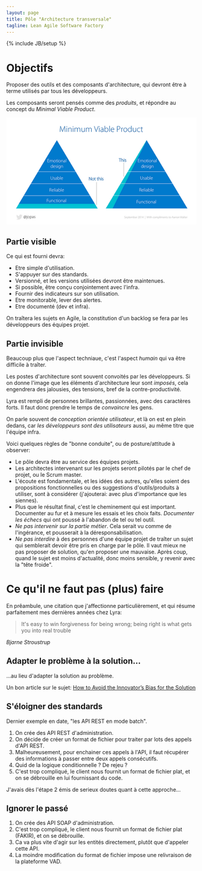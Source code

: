 ```yaml
---
layout: page
title: Pôle "Architecture transversale"
tagline: Lean Agile Software Factory
---
```

{% include JB/setup %}

# Objectifs

Proposer des outils et des composants d'architecture,
qui devront être à terme utilisés par tous les développeurs.

Les composants seront pensés comme des *produits*, et répondre au concept du *Minimal Viable Product*.

![MVP](mvp.png)

## Partie visible

Ce qui est fourni devra:

- Etre simple d'utilisation.
- S'appuyer sur des standards.
- Versionné, et les versions utilisées devront être maintenues.
- Si possible, être conçu conjointement avec l'infra.
- Fournir des indicateurs sur son utilisation.
- Etre monitorable, lever des alertes.
- Etre documenté (dev et infra).

On traîtera les sujets en Agile, la constitution d'un backlog se fera par les développeurs des équipes projet.

## Partie invisible

Beaucoup plus que l'aspect techniaue, c'est l'aspect *humain* qui va être difficile à traîter.

Les postes d'architecture sont souvent convoités par les développeurs.
Si on donne l'image que les éléments d'architecture leur sont *imposés*, cela engendrera des jalousies, des tensions, bref de la contre-productivité.

Lyra est rempli de personnes brillantes, passionnées, avec des caractères forts. Il faut donc prendre le temps de *convaincre* les gens.

On parle souvent de *conception orientée utilisateur*, et là on est en plein dedans, car *les développeurs sont des utilisateurs* aussi, au même titre que l'équipe infra.

Voici quelques règles de "bonne conduite", ou de posture/attitude à observer:

- Le pôle devra être au service des équipes projets.
- Les architectes intervenant sur les projets seront pilotés par le chef de projet, ou le Scrum master.
- L'écoute est fondamentale, et les idées des autres, qu'elles soient des propositions fonctionnelles ou des suggestions d'outils/produits à utiliser, sont à considérer (j'ajouterai: avec plus d'importance que les siennes).
- Plus que le résultat final, c'est le cheminement qui est important.
Documenter au fur et à mesure les essais et les choix faits.
*Documenter les échecs* qui ont poussé à l'abandon de tel ou tel outil.
- *Ne pas intervenir sur la partie métier*. Cela serait vu comme de l'ingérance, et pousserait à la déresponsabilisation.
- *Ne pas interdire* à des personnes d'une équipe projet de traîter un sujet qui semblerait devoir être pris en charge par le pôle.
Il vaut mieux ne pas proposer de solution, qu'en proposer une mauvaise.
Après coup, quand le sujet est moins d'actualité, donc moins sensible, y revenir avec la "tête froide".

# Ce qu'il ne faut pas (plus) faire

En prêambule, une citation que j'affectionne particulièrement, et qui résume parfaitement mes dernières années chez Lyra:

> It's easy to win forgiveness for being wrong; being right is what gets you into real trouble

*Bjarne Stroustrup*

## Adapter le problème à la solution...

...au lieu d'adapter la solution au problème.

Un bon article sur le sujet: [How to Avoid the Innovator’s Bias for the Solution](http://leanstack.com/how-to-uncover-the-right-problems-and-avoid-the-innovators-bias-for-the-solution/)

## S'éloigner des standards

Dernier exemple en date, "les API REST en mode batch".

1. On crée des API REST d'administration.
2. On décide de créer un format de fichier pour traiter par lots des appels d'API REST.
3. Malheureusement, pour enchainer ces appels à l'API, il faut récupérer des informations à passer entre deux appels consécutifs.
4. Quid de la logique conditionnelle ? De rejeu ?
5. C'est trop compliqué, le client nous fournit un format de fichier plat, et on se débrouille en lui fournissant du code.

J'avais dès l'étape 2 émis de serieux doutes quant à cette approche...

## Ignorer le passé

1. On crée des API SOAP d'administration.
2. C'est trop compliqué, le client nous fournit un format de fichier plat (FAKIR), et on se débrouille.
3. Ca va plus vite d'agir sur les entités directement, plutôt que d'appeler cette API.
4. La moindre modification du format de fichier impose une relivraison de la plateforme VAD.
